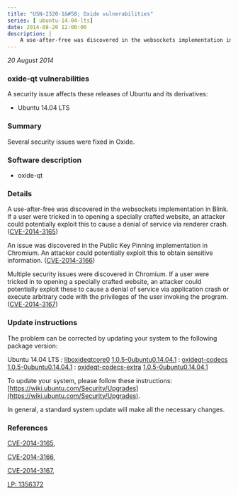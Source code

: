 ```yaml
---
title: "USN-2320-1&#58; Oxide vulnerabilities"
series: [ ubuntu-14.04-lts]
date: 2014-08-20 12:00:00
description: |
    A use-after-free was discovered in the websockets implementation in Blink. If a user were tricked in to opening a specially crafted website, an attacker could potentially exploit this to cause a denial of service via renderer crash. ([CVE-2014-3165](http://people.ubuntu.com/~ubuntu-security/cve/CVE-2014-3165))
--- 
```

 
 

*20 August 2014*

### oxide-qt vulnerabilities

A security issue affects these releases of Ubuntu and its derivatives:

* Ubuntu 14.04 LTS

### Summary

Several security issues were fixed in Oxide. 

### Software description

* oxide-qt 

### Details

A use-after-free was discovered in the websockets implementation in Blink. If a user were tricked in to opening a specially crafted website, an attacker could potentially exploit this to cause a denial of service via renderer crash. ([CVE-2014-3165](http://people.ubuntu.com/~ubuntu-security/cve/CVE-2014-3165))

An issue was discovered in the Public Key Pinning implementation in Chromium. An attacker could potentially exploit this to obtain sensitive information. ([CVE-2014-3166](http://people.ubuntu.com/~ubuntu-security/cve/CVE-2014-3166))

Multiple security issues were discovered in Chromium. If a user were tricked in to opening a specially crafted website, an attacker could potentially exploit these to cause a denial of service via application crash or execute arbitrary code with the privileges of the user invoking the program. ([CVE-2014-3167](http://people.ubuntu.com/~ubuntu-security/cve/CVE-2014-3167)) 

### Update instructions

The problem can be corrected by updating your system to the following package version:

Ubuntu 14.04 LTS
 : [liboxideqtcore0](https://launchpad.net/ubuntu/+source/oxide-qt) <span> [1.0.5-0ubuntu0.14.04.1](https://launchpad.net/ubuntu/+source/oxide-qt/1.0.5-0ubuntu0.14.04.1) </span> 
 : [oxideqt-codecs](https://launchpad.net/ubuntu/+source/oxide-qt) <span> [1.0.5-0ubuntu0.14.04.1](https://launchpad.net/ubuntu/+source/oxide-qt/1.0.5-0ubuntu0.14.04.1) </span> 
 : [oxideqt-codecs-extra](https://launchpad.net/ubuntu/+source/oxide-qt) <span> [1.0.5-0ubuntu0.14.04.1](https://launchpad.net/ubuntu/+source/oxide-qt/1.0.5-0ubuntu0.14.04.1) </span> 

To update your system, please follow these instructions: [https://wiki.ubuntu.com/Security/Upgrades](https://wiki.ubuntu.com/Security/Upgrades).

In general, a standard system update will make all the necessary changes. 

### References

 
 [CVE-2014-3165](http://people.ubuntu.com/~ubuntu-security/cve/CVE-2014-3165), 

 [CVE-2014-3166](http://people.ubuntu.com/~ubuntu-security/cve/CVE-2014-3166), 

 [CVE-2014-3167](http://people.ubuntu.com/~ubuntu-security/cve/CVE-2014-3167), 

 [LP: 1356372](https://launchpad.net/bugs/1356372)
 

